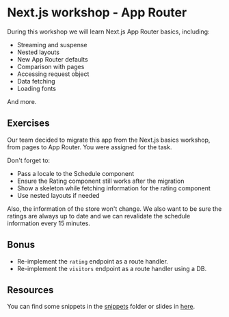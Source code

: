 # Next.js workshop - App Router
During this workshop we will learn Next.js App Router basics, including:

* Streaming and suspense
* Nested layouts
* New App Router defaults
* Comparison with pages
* Accessing request object
* Data fetching
* Loading fonts

And more.

## Exercises
Our team decided to migrate this app from the Next.js basics workshop, from pages to App Router. You were assigned for the task.

Don't forget to:
* Pass a locale to the Schedule component
* Ensure the Rating component still works after the migration
* Show a skeleton while fetching information for the rating component
* Use nested layouts if needed

Also, the information of the store won't change. We also want to be sure the ratings are always up to date and we can revalidate the schedule information every 15 minutes.

## Bonus
* Re-implement the `rating` endpoint as a route handler.
* Re-implement the `visitors` endpoint as a route handler using a DB.

## Resources
You can find some snippets in the [snippets](./snippets) folder or slides in [here](https://docs.google.com/presentation/d/1UIscklSUjKq2DbRLT4qAGHbXEYhUZbEZs2BragMElfg/edit?usp=sharing).
